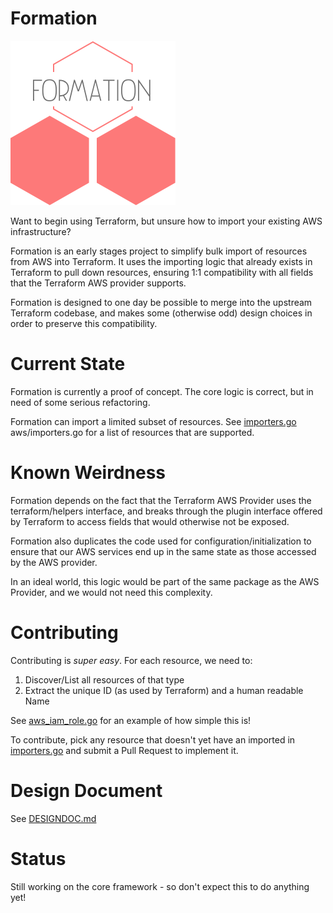 # Formation

![Logo](https://raw.githubusercontent.com/jmcgill/formation/master/resources/logo.png)

Want to begin using Terraform, but unsure how to import your existing AWS infrastructure?

Formation is an early stages project to simplify bulk import of resources from AWS into Terraform. It uses the importing
logic that already exists in Terraform to pull down resources, ensuring 1:1 compatibility with all fields that
the Terraform AWS provider supports.

Formation is designed to one day be possible to merge into the upstream Terraform codebase, and makes some (otherwise
odd) design choices in order to preserve this compatibility.

# Current State

Formation is currently a proof of concept. The core logic is correct, but in need of some serious refactoring.

Formation can import a limited subset of resources. See [importers.go](https://github.com/jmcgill/formation/blob/master/aws/importers.go)
  aws/importers.go for a list of resources that are supported.

# Known Weirdness

Formation depends on the fact that the Terraform AWS Provider uses the terraform/helpers interface, and breaks through
the plugin interface offered by Terraform to access fields that would otherwise not be exposed.

Formation also duplicates the code used for configuration/initialization to ensure that our AWS services end up
in the same state as those accessed by the AWS provider.

In an ideal world, this logic would be part of the same package as the AWS Provider, and we would not need this
complexity.

# Contributing

Contributing is _super easy_. For each resource, we need to:

1. Discover/List all resources of that type
2. Extract the unique ID (as used by Terraform) and a human readable Name

See [aws_iam_role.go](https://github.com/jmcgill/formation/blob/master/aws/aws_iam_role.go) for an example of how simple this is!

To contribute, pick any resource that doesn't yet have an imported in [importers.go](https://github.com/jmcgill/formation/blob/master/aws/importers.go) and submit a Pull Request to
implement it.

# Design Document

See [DESIGNDOC.md](https://github.com/jmcgill/formation/blob/master/DESIGNDOC.md)

# Status

Still working on the core framework - so don't expect this to do anything yet!

